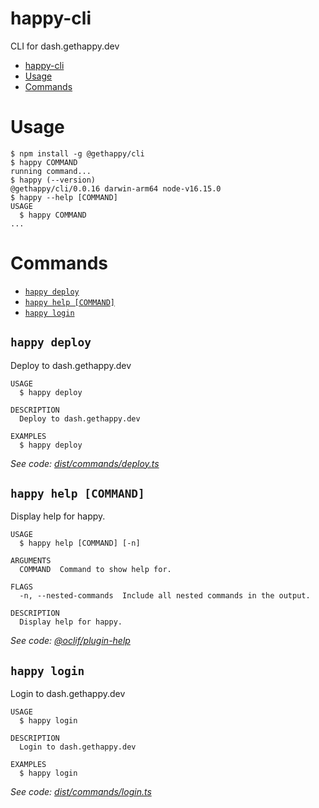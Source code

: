 # happy-cli

CLI for dash.gethappy.dev

<!-- toc -->
* [happy-cli](#happy-cli)
* [Usage](#usage)
* [Commands](#commands)
<!-- tocstop -->

# Usage

<!-- usage -->
```sh-session
$ npm install -g @gethappy/cli
$ happy COMMAND
running command...
$ happy (--version)
@gethappy/cli/0.0.16 darwin-arm64 node-v16.15.0
$ happy --help [COMMAND]
USAGE
  $ happy COMMAND
...
```
<!-- usagestop -->

# Commands

<!-- commands -->
* [`happy deploy`](#happy-deploy)
* [`happy help [COMMAND]`](#happy-help-command)
* [`happy login`](#happy-login)

## `happy deploy`

Deploy to dash.gethappy.dev

```
USAGE
  $ happy deploy

DESCRIPTION
  Deploy to dash.gethappy.dev

EXAMPLES
  $ happy deploy
```

_See code: [dist/commands/deploy.ts](https://github.com/dphuang2/happy-cli/blob/v0.0.16/dist/commands/deploy.ts)_

## `happy help [COMMAND]`

Display help for happy.

```
USAGE
  $ happy help [COMMAND] [-n]

ARGUMENTS
  COMMAND  Command to show help for.

FLAGS
  -n, --nested-commands  Include all nested commands in the output.

DESCRIPTION
  Display help for happy.
```

_See code: [@oclif/plugin-help](https://github.com/oclif/plugin-help/blob/v5.1.16/src/commands/help.ts)_

## `happy login`

Login to dash.gethappy.dev

```
USAGE
  $ happy login

DESCRIPTION
  Login to dash.gethappy.dev

EXAMPLES
  $ happy login
```

_See code: [dist/commands/login.ts](https://github.com/dphuang2/happy-cli/blob/v0.0.16/dist/commands/login.ts)_
<!-- commandsstop -->
